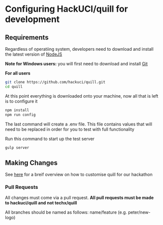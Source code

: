 # Configuring HackUCI/quill for development

## Requirements
Regardless of operatiing system, developers need to download and install the latest version of [NodeJS](https://nodejs.org/en/)

**Note for Windows users:** you  will first need to download and install [Git](https://git-scm.com/)

**For all users**
```bash
git clone https://github.com/hackuci/quill.git
cd quill
```
At this point everything is downloaded onto your machine, now all that is left is to configure it

```bash
npm install
npm run config
```

The last command will create a .env file. This file contains values that will need to be replaced in order for you to test with full functionality

Run this command to start up the test server

```bash
gulp server
```

## Making Changes

See [here](https://github.com/hackuci/quill#customizing-for-your-event) for a breif overview on how to customise quill for our hackathon

### Pull Requests
All changes must come via a pull request.
**All pull requests must be made to hackuci/quill and not techx/quill**

All branches should be named as follows: name/feature (e.g. peter/new-logo)
